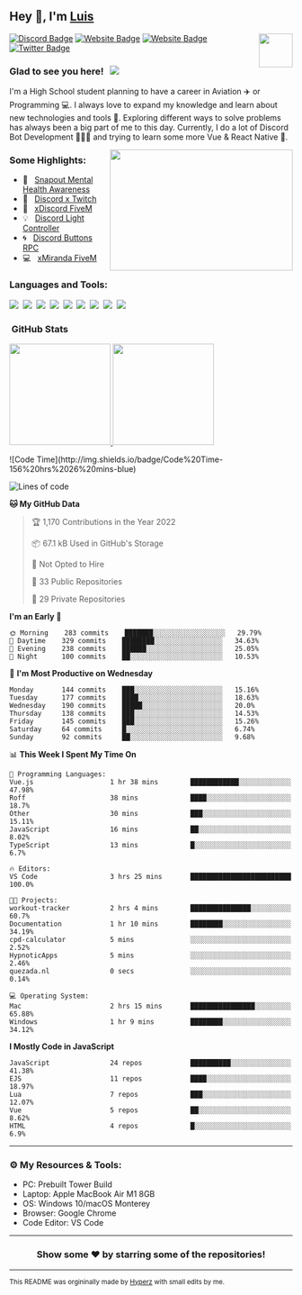 ## Hey 👋, I'm [Luis](https://hypnoticsiege.net/) 

<img align="right" height="60" width="60" alt="" src="https://hypnoticsiege.net/images/uploads/logo.png" />

[![Discord Badge](https://img.shields.io/badge/-Discord-000000?style=flat-square&logo=Discord&logoColor=white)](https://hypnoticsiege.net/discord)
[![Website Badge](https://img.shields.io/badge/Snowside-000000?style=flat-square&logo=snowpack&logoColor=blue)](https://hypnoticsiege.net/snowside)
[![Website Badge](https://img.shields.io/badge/Website-000000?style=flat-square&logo=google-chrome&logoColor=white)](https://hypnoticsiege.net/)
[![Twitter Badge](https://img.shields.io/badge/-Twitter-000000?style=flat-square&logo=Twitter&logoColor=blue)](https://twitter.com/hypnoticsiege)

### Glad to see you here! &nbsp; ![](https://komarev.com/ghpvc/?username=HypnoticSiege&label=Views&color=blue&style=plastic) 

I'm a High School student planning to have a career in Aviation ✈️ or Programming 💻. I always love to expand my knowledge and learn about new technologies and tools 🔨.  Exploring different ways to solve problems has always been a big part of me to this day. Currently, I do a lot of Discord Bot Development 👨🏻‍💻 and trying to learn some more Vue & React Native 👀.

<img align="right" height="215" width="325" alt="" src="https://cdn.dribbble.com/users/416610/screenshots/4801105/coding_desk_flat_vector_ui_ux_design_illustration_motion_animation_gif2.gif" />


### Some Highlights:

- 📌 &nbsp; [Snapout Mental Health Awareness](https://snapout.nl/)
- 🚀 &nbsp; [Discord x Twitch](https://github.com/HypnoticSiege/Discord-x-Twitch)
- 🏫 &nbsp; [xDiscord FiveM](https://github.com/HypnoticSiege/xDiscord)
- 💡 &nbsp; [Discord Light Controller](https://github.com/HypnoticSiege/discord-light-controller)
- 🌀 &nbsp; [Discord Buttons RPC](https://github.com/HypnoticSiege/Discord-Buttons-RPC)
- 💻 &nbsp; [xMiranda FiveM](https://github.com/HypnoticSiege/xMiranda)

### Languages and Tools:

![](https://img.shields.io/badge/JavaScript-000000?style=for-the-badge&logo=javascript&logoColor=yellow)&nbsp;
![](https://img.shields.io/badge/Node.js-000000?style=for-the-badge&logo=node.js&logoColor=green)&nbsp;
![](https://img.shields.io/badge/HTML5-000000?style=for-the-badge&logo=html5&logoColor=orange)&nbsp;
![](https://img.shields.io/badge/CSS3-000000?style=for-the-badge&logo=css3&logoColor=blue)&nbsp;
![](https://img.shields.io/badge/Typescript-000000?style=for-the-badge&logo=typescript&logoColor=blue)&nbsp;
![](https://img.shields.io/badge/Windows-000000?style=for-the-badge&logo=windows&logoColor=blue)&nbsp;
![](https://img.shields.io/badge/Linux-000000?style=for-the-badge&logo=linux&logoColor=orange)&nbsp;
![](https://img.shields.io/badge/Discord-000000?style=for-the-badge&logo=discord&logoColor=white)&nbsp;
![](https://img.shields.io/badge/GitHub-000000?style=for-the-badge&logo=github&logoColor=white)&nbsp;

### &nbsp;GitHub Stats

<p align="left">
<a href="https://github.com/HypnoticSiege">
  <img height="180em" src="https://github-readme-stats-eight-theta.vercel.app/api?username=HypnoticSiege&show_icons=true&theme=react&include_all_commits=true&count_private=true"/>
  <img height="180em" src="https://github-readme-stats-eight-theta.vercel.app/api/top-langs/?username=HypnoticSiege&layout=compact&langs_count=8&theme=react"/>
  </a>
</p>
<!--START_SECTION:waka-->
![Code Time](http://img.shields.io/badge/Code%20Time-156%20hrs%2026%20mins-blue)

![Lines of code](https://img.shields.io/badge/From%20Hello%20World%20I%27ve%20Written-195%20Thousand%20lines%20of%20code-blue)

**🐱 My GitHub Data** 

> 🏆 1,170 Contributions in the Year 2022
 > 
> 📦 67.1 kB Used in GitHub's Storage 
 > 
> 🚫 Not Opted to Hire
 > 
> 📜 33 Public Repositories 
 > 
> 🔑 29 Private Repositories  
 > 
**I'm an Early 🐤** 

```text
🌞 Morning    283 commits    ███████░░░░░░░░░░░░░░░░░░   29.79% 
🌆 Daytime    329 commits    ████████░░░░░░░░░░░░░░░░░   34.63% 
🌃 Evening    238 commits    ██████░░░░░░░░░░░░░░░░░░░   25.05% 
🌙 Night      100 commits    ██░░░░░░░░░░░░░░░░░░░░░░░   10.53%

```
📅 **I'm Most Productive on Wednesday** 

```text
Monday       144 commits    ███░░░░░░░░░░░░░░░░░░░░░░   15.16% 
Tuesday      177 commits    ████░░░░░░░░░░░░░░░░░░░░░   18.63% 
Wednesday    190 commits    █████░░░░░░░░░░░░░░░░░░░░   20.0% 
Thursday     138 commits    ███░░░░░░░░░░░░░░░░░░░░░░   14.53% 
Friday       145 commits    ███░░░░░░░░░░░░░░░░░░░░░░   15.26% 
Saturday     64 commits     █░░░░░░░░░░░░░░░░░░░░░░░░   6.74% 
Sunday       92 commits     ██░░░░░░░░░░░░░░░░░░░░░░░   9.68%

```


📊 **This Week I Spent My Time On** 

```text
💬 Programming Languages: 
Vue.js                   1 hr 38 mins        ████████████░░░░░░░░░░░░░   47.98% 
Roff                     38 mins             ████░░░░░░░░░░░░░░░░░░░░░   18.7% 
Other                    30 mins             ███░░░░░░░░░░░░░░░░░░░░░░   15.11% 
JavaScript               16 mins             ██░░░░░░░░░░░░░░░░░░░░░░░   8.02% 
TypeScript               13 mins             █░░░░░░░░░░░░░░░░░░░░░░░░   6.7%

🔥 Editors: 
VS Code                  3 hrs 25 mins       █████████████████████████   100.0%

🐱‍💻 Projects: 
workout-tracker          2 hrs 4 mins        ███████████████░░░░░░░░░░   60.7% 
Documentation            1 hr 10 mins        ████████░░░░░░░░░░░░░░░░░   34.19% 
cpd-calculator           5 mins              ░░░░░░░░░░░░░░░░░░░░░░░░░   2.52% 
HypnoticApps             5 mins              ░░░░░░░░░░░░░░░░░░░░░░░░░   2.46% 
quezada.nl               0 secs              ░░░░░░░░░░░░░░░░░░░░░░░░░   0.14%

💻 Operating System: 
Mac                      2 hrs 15 mins       ████████████████░░░░░░░░░   65.88% 
Windows                  1 hr 9 mins         ████████░░░░░░░░░░░░░░░░░   34.12%

```

**I Mostly Code in JavaScript** 

```text
JavaScript               24 repos            ██████████░░░░░░░░░░░░░░░   41.38% 
EJS                      11 repos            ████░░░░░░░░░░░░░░░░░░░░░   18.97% 
Lua                      7 repos             ███░░░░░░░░░░░░░░░░░░░░░░   12.07% 
Vue                      5 repos             ██░░░░░░░░░░░░░░░░░░░░░░░   8.62% 
HTML                     4 repos             █░░░░░░░░░░░░░░░░░░░░░░░░   6.9%

```



<!--END_SECTION:waka-->

---

### ⚙️ My Resources & Tools:

- PC: Prebuilt Tower Build
- Laptop: Apple MacBook Air M1 8GB
- OS: Windows 10/macOS Monterey
- Browser: Google Chrome
- Code Editor: VS Code

---

<h3 align=center>Show some ❤️ by starring some of the repositories!</h3>

---
<small>This README was orgininally made by <a href="https://hyperz.net/">Hyperz</a> with small edits by me.</small>
